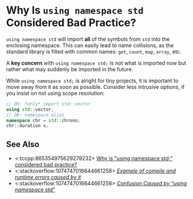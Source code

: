 # Why Is `using namespace std` Considered Bad Practice?

`using namespace std` will import **all** of the symbols from `std` into the enclosing namespace.
This can easily lead to name collisions, as the standard library is filled with common names:
`get`, `count`, `map`, `array`, etc.

A **key concern** with
`using namespace std;` is not what is imported now but rather what may suddenly be imported in the
future.

While `using namespace std;` is alright for tiny projects, it is important to move away from it as
soon as possible. Consider less intrusive options, if you insist on not using scope resolution:
```cpp
// OK: *only* import std::vector
using std::vector;
// OK: namespace alias
namespace chr = std::chrono;
chr::duration x;
```

## See Also

- <:tccpp:865354975629279232>
[Why is "using namespace std;" considered bad practice?](https://64.github.io/cpp-faq/using-namespace-std/)
- <:stackoverflow:1074747016644661258>
_[Example of compile and runtime errors caused by it](https://cplusplus.com/forum/beginner/24960/)_
- <:stackoverflow:1074747016644661258>
_[Confusion Caused by "using namespace std"](https://stackoverflow.com/a/13402851/5740428)_
